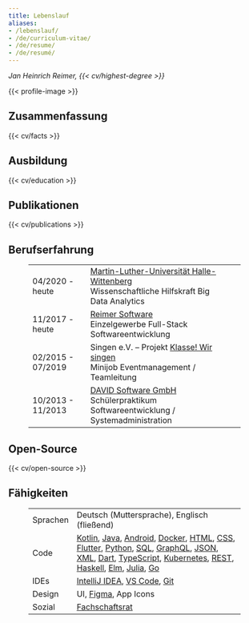 ```yaml
---
title: Lebenslauf
aliases:
- /lebenslauf/
- /de/curriculum-vitae/
- /de/resume/
- /de/resumé/
---
```


<cite>Jan Heinrich Reimer, {{< cv/highest-degree >}}</cite>

{{< profile-image >}}

<section>

## Zusammenfassung

{{< cv/facts >}}

</section>

<section>

## Ausbildung

{{< cv/education >}}

</section>

<section>

## Publikationen

{{< cv/publications >}}

</section>

<section>

## Berufserfahrung

<figure class="timeline">

| | | |
| --- | --- | ---: |
| 04/2020 - heute | [Martin-Luther-Universität Halle-Wittenberg](https://informatik.uni-halle.de/arbeitsgruppen/big_data_analytics/) <br> Wissenschaftliche Hilfskraft Big Data Analytics |
| 11/2017 - heute | [Reimer Software](https://reimer.dev) <br> Einzelgewerbe Full-Stack Softwareentwicklung |
| 02/2015 - 07/2019 | Singen e.V. – Projekt [Klasse! Wir singen](https://klasse-wir-singen.de) <br> Minijob Eventmanagement / Teamleitung |
| 10/2013 - 11/2013 | [DAVID Software GmbH](https://msg-david.de) <br> Schülerpraktikum Softwareentwicklung / Systemadministration |

</figure>

</section>

<section>

## Open-Source

{{< cv/open-source >}}

</section>

<section>

## Fähigkeiten

<figure>

|||
|---|---|
| Sprachen | Deutsch (Muttersprache), Englisch (fließend) |
| Code | [Kotlin](https://kotlinlang.org/), [Java](https://oracle.com/java/), [Android](https://android.com/), [Docker](https://docker.com/), [HTML](https://w3.org/html/), [CSS](https://w3.org/Style/CSS/), [Flutter](https://flutter.dev/), [Python](https://python.org/), [SQL](https://mysql.com/), [GraphQL](https://graphql.org/), [JSON](https://json.org/), [XML](https://w3.org/standards/xml/), [Dart](https://dart.dev/), [TypeScript](https://www.typescriptlang.org/), [Kubernetes](https://kubernetes.io/), [REST](https://www.ics.uci.edu/~fielding/pubs/dissertation/rest_arch_style.htm), [Haskell](https://haskell.org/), [Elm](https://elm-lang.org/), [Julia](https://julialang.org/), [Go](https://golang.org/) |
| IDEs | [IntelliJ IDEA](https://www.jetbrains.com/idea/), [VS Code](https://code.visualstudio.com/), [Git](https://git-scm.com/) |
| Design | UI, [Figma](https://figma.com/), App Icons |
| Sozial | [Fachschaftsrat](https://fachschaft.mathinf.uni-halle.de) |

</figure>

</section>
